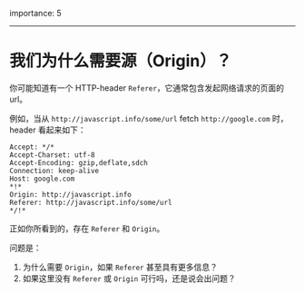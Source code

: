 importance: 5

---

# 我们为什么需要源（Origin）？

你可能知道有一个 HTTP-header `Referer`，它通常包含发起网络请求的页面的 url。

例如，当从 `http://javascript.info/some/url` fetch `http://google.com` 时，header 看起来如下：

```http
Accept: */*
Accept-Charset: utf-8
Accept-Encoding: gzip,deflate,sdch
Connection: keep-alive
Host: google.com
*!*
Origin: http://javascript.info
Referer: http://javascript.info/some/url
*/!*
```

正如你所看到的，存在 `Referer` 和 `Origin`。

问题是：

1. 为什么需要 `Origin`，如果 `Referer` 甚至具有更多信息？
2. 如果这里没有 `Referer` 或 `Origin` 可行吗，还是说会出问题？
